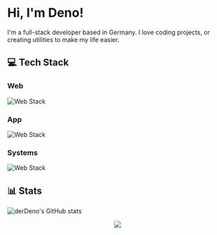 # Hi, I'm Deno!

I'm a full-stack developer based in Germany. I love coding projects, or creating utilities to make my life easier.

## 💻 Tech Stack

### Web
![Web Stack](https://skillicons.dev/icons?i=js,ts,python,html,php,nodejs,react&perline=7&theme=dark)

### App
![Web Stack](https://skillicons.dev/icons?i=flutter,dart,java,cpp&perline=7&theme=dark)

### Systems
![Web Stack](https://skillicons.dev/icons?i=docker,kubernetes,cloudflare,blender,fusion360&perline=7&theme=dark)

### 
## 📊 Stats
![derDeno's GitHub stats](https://github-readme-stats.vercel.app/api?username=derDeno&show_icons=true&theme=gotham)


<div align="center">
  <img src="https://visitor-badge.laobi.icu/badge?page_id=derDeno.visitor-badge"  />
</div>
